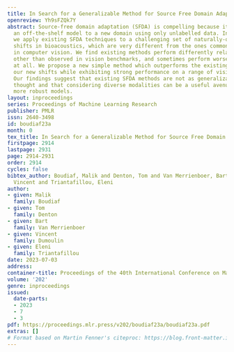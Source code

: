 ```yaml
---
title: In Search for a Generalizable Method for Source Free Domain Adaptation
openreview: Yh9sFZQk7Y
abstract: Source-free domain adaptation (SFDA) is compelling because it allows adapting
  an off-the-shelf model to a new domain using only unlabelled data. In this work,
  we apply existing SFDA techniques to a challenging set of naturally-occurring distribution
  shifts in bioacoustics, which are very different from the ones commonly studied
  in computer vision. We find existing methods perform differently relative to each
  other than observed in vision benchmarks, and sometimes perform worse than no adaptation
  at all. We propose a new simple method which outperforms the existing methods on
  our new shifts while exhibiting strong performance on a range of vision datasets.
  Our findings suggest that existing SFDA methods are not as generalizable as previously
  thought and that considering diverse modalities can be a useful avenue for designing
  more robust models.
layout: inproceedings
series: Proceedings of Machine Learning Research
publisher: PMLR
issn: 2640-3498
id: boudiaf23a
month: 0
tex_title: In Search for a Generalizable Method for Source Free Domain Adaptation
firstpage: 2914
lastpage: 2931
page: 2914-2931
order: 2914
cycles: false
bibtex_author: Boudiaf, Malik and Denton, Tom and Van Merrienboer, Bart and Dumoulin,
  Vincent and Triantafillou, Eleni
author:
- given: Malik
  family: Boudiaf
- given: Tom
  family: Denton
- given: Bart
  family: Van Merrienboer
- given: Vincent
  family: Dumoulin
- given: Eleni
  family: Triantafillou
date: 2023-07-03
address: 
container-title: Proceedings of the 40th International Conference on Machine Learning
volume: '202'
genre: inproceedings
issued:
  date-parts:
  - 2023
  - 7
  - 3
pdf: https://proceedings.mlr.press/v202/boudiaf23a/boudiaf23a.pdf
extras: []
# Format based on Martin Fenner's citeproc: https://blog.front-matter.io/posts/citeproc-yaml-for-bibliographies/
---
```

